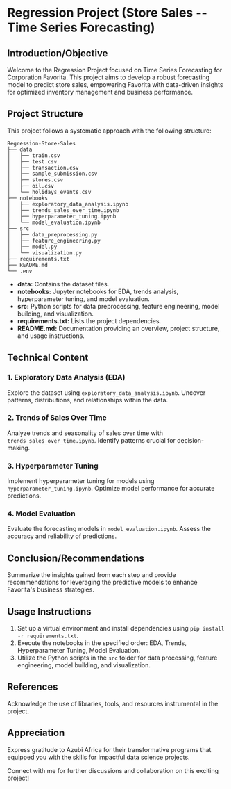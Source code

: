 # Regression Project (Store Sales -- Time Series Forecasting)

## Introduction/Objective

Welcome to the Regression Project focused on Time Series Forecasting for Corporation Favorita. This project aims to develop a robust forecasting model to predict store sales, empowering Favorita with data-driven insights for optimized inventory management and business performance.

## Project Structure

This project follows a systematic approach with the following structure:

```
Regression-Store-Sales
├── data
│   ├── train.csv
│   ├── test.csv
│   ├── transaction.csv
│   ├── sample_submission.csv
│   ├── stores.csv
│   ├── oil.csv
│   └── holidays_events.csv
├── notebooks
│   ├── exploratory_data_analysis.ipynb
│   ├── trends_sales_over_time.ipynb
│   ├── hyperparameter_tuning.ipynb
│   └── model_evaluation.ipynb
├── src
│   ├── data_preprocessing.py
│   ├── feature_engineering.py
│   ├── model.py
│   └── visualization.py
├── requirements.txt
├── README.md
└── .env
```

- **data:** Contains the dataset files.
- **notebooks:** Jupyter notebooks for EDA, trends analysis, hyperparameter tuning, and model evaluation.
- **src:** Python scripts for data preprocessing, feature engineering, model building, and visualization.
- **requirements.txt:** Lists the project dependencies.
- **README.md:** Documentation providing an overview, project structure, and usage instructions.

## Technical Content

### 1. Exploratory Data Analysis (EDA)
Explore the dataset using `exploratory_data_analysis.ipynb`. Uncover patterns, distributions, and relationships within the data.

### 2. Trends of Sales Over Time
Analyze trends and seasonality of sales over time with `trends_sales_over_time.ipynb`. Identify patterns crucial for decision-making.

### 3. Hyperparameter Tuning
Implement hyperparameter tuning for models using `hyperparameter_tuning.ipynb`. Optimize model performance for accurate predictions.

### 4. Model Evaluation
Evaluate the forecasting models in `model_evaluation.ipynb`. Assess the accuracy and reliability of predictions.

## Conclusion/Recommendations

Summarize the insights gained from each step and provide recommendations for leveraging the predictive models to enhance Favorita's business strategies.

## Usage Instructions

1. Set up a virtual environment and install dependencies using `pip install -r requirements.txt`.
2. Execute the notebooks in the specified order: EDA, Trends, Hyperparameter Tuning, Model Evaluation.
3. Utilize the Python scripts in the `src` folder for data processing, feature engineering, model building, and visualization.

## References

Acknowledge the use of libraries, tools, and resources instrumental in the project.

## Appreciation

Express gratitude to Azubi Africa for their transformative programs that equipped you with the skills for impactful data science projects.

Connect with me for further discussions and collaboration on this exciting project! 
